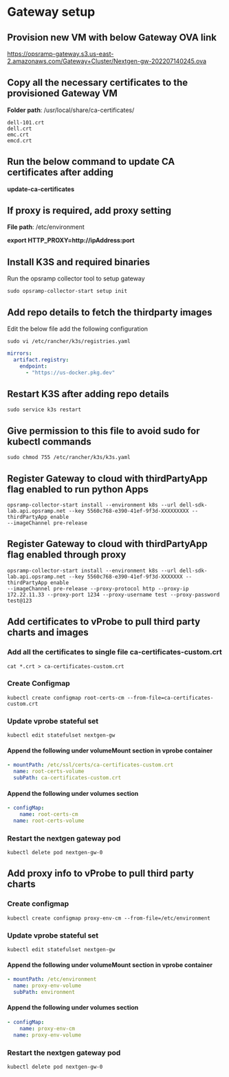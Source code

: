# Gateway setup

## Provision new VM with below Gateway OVA link

https://opsramp-gateway.s3.us-east-2.amazonaws.com/Gateway+Cluster/Nextgen-gw-202207140245.ova


## Copy all the necessary certificates to the provisioned Gateway VM

**Folder path**: /usr/local/share/ca-certificates/

    dell-101.crt 
    dell.crt 
    emc.crt 
    emcd.crt
  
## Run the below command to update CA certificates after adding

**update-ca-certificates**

## If proxy is required, add proxy setting 

**File path**: /etc/environment

**export HTTP_PROXY=http://ipAddress:port**


## Install K3S and required binaries
Run the opsramp collector tool to setup gateway

```shell
sudo opsramp-collector-start setup init
```

## Add repo details to fetch the thirdparty images

Edit the below file add the following configuration

```shell
sudo vi /etc/rancher/k3s/registries.yaml
```

```yaml
mirrors:
  artifact.registry:
    endpoint:
      - "https://us-docker.pkg.dev"
```

## Restart K3S after adding repo details

```shell
sudo service k3s restart
```

## Give permission to this file to avoid sudo for kubectl commands
```shell
sudo chmod 755 /etc/rancher/k3s/k3s.yaml
```

## Register Gateway to cloud with thirdPartyApp flag enabled to run python Apps

```shell
opsramp-collector-start install --environment k8s --url dell-sdk-lab.api.opsramp.net --key 5560c768-e390-41ef-9f3d-XXXXXXXXX --thirdPartyApp enable 
--imageChannel pre-release
```

## Register Gateway to cloud with thirdPartyApp flag enabled through proxy

```shell
opsramp-collector-start install --environment k8s --url dell-sdk-lab.api.opsramp.net --key 5560c768-e390-41ef-9f3d-XXXXXXX --thirdPartyApp enable 
--imageChannel pre-release --proxy-protocol http --proxy-ip 172.22.11.33 --proxy-port 1234 --proxy-username test --proxy-password test@123
```

## Add certificates to vProbe to pull third party charts and images

### Add all the certificates to single file  ca-certificates-custom.crt
```shell
cat *.crt > ca-certificates-custom.crt
```

### Create Configmap
```shell
kubectl create configmap root-certs-cm --from-file=ca-certificates-custom.crt
```

### Update vprobe stateful set
```shell
kubectl edit statefulset nextgen-gw
```

#### Append the following under volumeMount section in vprobe container
```yaml
- mountPath: /etc/ssl/certs/ca-certificates-custom.crt
  name: root-certs-volume  
  subPath: ca-certificates-custom.crt
```

#### Append the following under volumes section
```yaml
- configMap:      
    name: root-certs-cm  
  name: root-certs-volume
```

### Restart the nextgen gateway pod
```shell
kubectl delete pod nextgen-gw-0
```

## Add proxy info to vProbe to pull third party charts

### Create configmap 
```shell
kubectl create configmap proxy-env-cm --from-file=/etc/environment
```

### Update vprobe stateful set
```shell
kubectl edit statefulset nextgen-gw
```

#### Append the following under volumeMount section in vprobe container
```yaml
- mountPath: /etc/environment
  name: proxy-env-volume  
  subPath: environment
```

#### Append the following under volumes section
```yaml
- configMap:      
    name: proxy-env-cm  
  name: proxy-env-volume
```
### Restart the nextgen gateway pod
```shell
kubectl delete pod nextgen-gw-0
```
  
 
